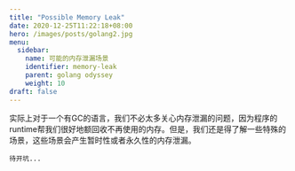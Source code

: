 ```yaml
---
title: "Possible Memory Leak"
date: 2020-12-25T11:22:18+08:00
hero: /images/posts/golang2.jpg
menu:
  sidebar:
    name: 可能的内存泄漏场景
    identifier: memory-leak
    parent: golang odyssey
    weight: 10
draft: false
---
```


   实际上对于一个有GC的语言，我们不必太多关心内存泄漏的问题，因为程序的runtime帮我们很好地额回收不再使用的内存。但是，我们还是得了解一些特殊的场景，这些场景会产生暂时性或者永久性的内存泄漏。



`待开坑...`

